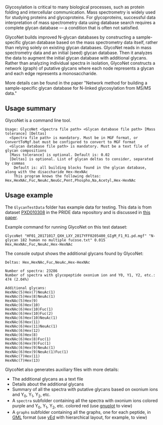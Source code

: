 Glycosylation is critical to many biological processes, such as protein folding and intercellular communication. Mass spectrometry is widely used for studying proteins and glycoproteins. For glycoproteins, successful data interpretation of mass spectrometry data using database search requires a complete glycan database — a condition that is often not satisfied.

GlycoNet builds improved N-glycan databases by constructing a sample-specific glycan database based on the mass spectrometry data itself, rather than relying solely on existing glycan databases. GlycoNet reads in mass spectrometry data and an initial (seed) glycan database. Then it analyzes the data to augment the initial glycan database with additional glycans. Rather than analyzing individual spectra in isolation, GlycoNet constructs a network (graph) of putative glycans where each node represents a glycan and each edge represents a monosaccharide.

More details can be found in the paper "Network method for building a sample-specific glycan database for N-linked glycosylation from MS/MS data."

## Usage summary

GlycoNet is a command line tool.
```
Usage: GlycoNet <Spectra file path> <Glycan database file path> [Mass tolerance] [Deltas]
  <Spectra file path> is mandatory. Must be in MGF format, or ConvertToMgf.bat must be configured to convert to MGF format
  <Glycan database file path> is mandatory. Must be a text file of glycan compositions
  [Mass tolerance] is optional. Default is: 0.02
  [Deltas] is optional. List of glycan deltas to consider, separated by commas
    Default is: all building blocks found in the glycan database, along with the disaccharide Hex-HexNAc
    This program knows the following deltas: Hex,HexNAc,Fuc,NeuAc,NeuGc,Pent,Phospho,Na,Acetyl,Hex-HexNAc
  ```

## Usage example

The `GlycanTestData` folder has example data for testing. This data is from dataset [PXD010308](https://www.ebi.ac.uk/pride/archive/projects/PXD010308) in the PRIDE data repository and is discussed in [this paper](https://doi.org/10.3389/fimmu.2018.02645).

Example command for running GlycoNet on this test dataset:
```
GlycoNet "HF01_20171017_QXH_LXY_2017YFF0205400_GIgM_F1_R1.pd.mgf" "N-glycan 182 human no multiple fucose.txt" 0.015 Hex,HexNAc,Fuc,NeuAc,Hex-HexNAc
```
The console output shows the additional glycans found by GlycoNet:
```
Deltas: Hex,HexNAc,Fuc,NeuAc,Hex-HexNAc

Number of spectra: 23286
Number of spectra with glycopeptide oxonium ion and Y0, Y1, Y2, etc.: 474 (2.04%)

Additional glycans:
HexNAc(5)Hex(7)NeuAc(1)
HexNAc(5)Hex(8)NeuAc(1)
HexNAc(5)Hex(9)
HexNAc(6)Hex(10)
HexNAc(6)Hex(10)Fuc(1)
HexNAc(6)Hex(10)Fuc(2)
HexNAc(6)Hex(10)NeuAc(1)
HexNAc(6)Hex(11)
HexNAc(6)Hex(11)NeuAc(1)
HexNAc(6)Hex(12)
HexNAc(6)Hex(8)
HexNAc(6)Hex(8)Fuc(1)
HexNAc(6)Hex(9)Fuc(1)
HexNAc(6)Hex(9)NeuAc(1)
HexNAc(6)Hex(9)NeuAc(1)Fuc(1)
HexNAc(7)Hex(11)
HexNAc(7)Hex(13)
```

GlycoNet also generates auxiliary files with more details:
* The additional glycans as a text file
* Details about the additional glycans
* Summary of all the spectra with putative glycans based on oxonium ions and Y<sub>0</sub>, Y<sub>1</sub>, Y<sub>2</sub>, etc.
* A `spectra` subfolder containing all the spectra with oxonium ions colored purple and Y<sub>0</sub>, Y<sub>1</sub>, Y<sub>2</sub>, etc. colored red (use [gnuplot](http://www.gnuplot.info/) to view)
* A `graphs` subfolder containing all the graphs, one for each peptide, in [GML](https://en.wikipedia.org/wiki/Graph_Modelling_Language) format (use [yEd](https://www.yworks.com/products/yed) with hierarchical layout, for example, to view)
